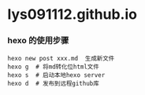 # lys091112.github.io


### hexo 的使用步骤

```
hexo new post xxx.md  生成新文件
hexo g  # 将md转化位html文件
hexo s  # 启动本地hexo server
hexo d  # 发布到远程github库
```
